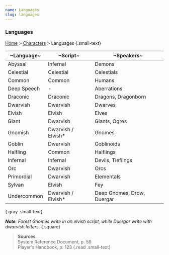 ```yaml
---
name: Languages
slug: languages
---
```

### Languages
[Home](dm-operations-center) > [Characters](characters) > Languages {.small-text}

| ~Language~  | ~Script~   | ~Speakers~ |
|-------------|------------|------------|
| Abyssal     | Infernal   | Demons     |
| Celestial   | Celestial  | Celestials |
| Common      | Common     | Humans     |
| Deep Speech | -          | Aberrations |
| Draconic    | Draconic   | Dragons, Dragonborn |
| Dwarvish    | Dwarvish   | Dwarves    |
| Elvish      | Elvish     | Elves      |
| Giant       | Dwarvish   | Giants, Ogres  |
| Gnomish     | Dwarvish / Elvish* | Gnomes |
| Goblin      | Dwarvish   | Goblinoids |
| Halfling    | Common     | Halflings  |
| Infernal    | Infernal   | Devils, Tieflings |
| Orc         | Dwarvish   | Orcs       |
| Primordial  | Dwarvish   | Elementals |
| Sylvan      | Elvish     | Fey        |
| Undercommon | Dwarvish / Elvish* | Deep Gnomes, Drow, Duergar |
{.gray .small-text}

***Note**: Forest Gnomes write in an elvish script, while Duergar write with dwarvish letters.*
{.square}

> **Sources** <br/>
> System Reference Document, p. 59<br/>
> Player's Handbook, p. 123
{.read .small-text}

